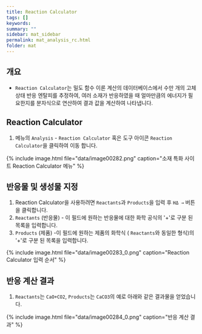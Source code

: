 ```yaml
---
title: Reaction Calculator
tags: []
keywords:
summary: ""
sidebar: mat_sidebar
permalink: mat_analysis_rc.html
folder: mat
---
```


## 개요
- `Reaction Calculator`는 밀도 함수 이론 계산의 데이터베이스에서 수만 개의 고체 상태 반응 엔탈피를 추정하여, 여러 소재가 반응하였을 때 얼마만큼의 에너지가 필요한지를 분자식으로 연산하여 결과 값을 계산하여 나타냅니다.

## Reaction Calculator

1. 메뉴의 `Analysis` - `Reaction Calculator` 혹은 도구 아이콘 `Reaction Calculator`을 클릭하여 이동 합니다.

{% include image.html file="data/image00282.png" caption="소재 특화 사이트 Reaction Calculator 메뉴" %}

## 반응물 및 생성물 지정

1. Reaction Calculator을 사용하려면 `Reactants`과 `Products`을 입력 후 `HΔ →` 버튼을 클릭합니다.
2. `Reactants` (반응물) - 이 필드에 원하는 반응물에 대한 화학 공식의 '+'로 구분 된 목록을 입력합니다.
3. `Products` (제품) -이 필드에 원하는 제품의 화학식 ( `Reactants`와 동일한 형식)의 '+'로 구분 된 목록을 입력합니다.

{% include image.html file="data/image00283_0.png" caption="Reaction Calculator 입력 순서" %}

## 반응 계산 결과

1. `Reactants`는 `CaO+CO2`, `Products`는 `CaCO3`의 예로 아래와 같은 결과물을 얻었습니다.

{% include image.html file="data/image00284_0.png" caption="반응 계산 결과" %}